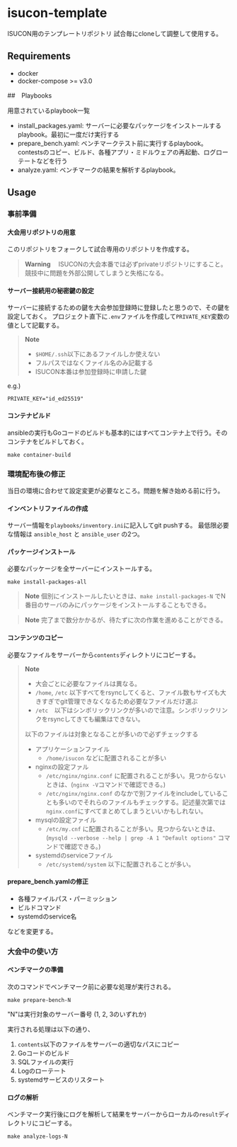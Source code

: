 # isucon-template

ISUCON用のテンプレートリポジトリ
試合毎にcloneして調整して使用する。

## Requirements

- docker
- docker-compose >= v3.0

##　Playbooks

用意されているplaybook一覧

- install_packages.yaml: サーバーに必要なパッケージをインストールするplaybook。最初に一度だけ実行する
- prepare_bench.yaml: ベンチマークテスト前に実行するplaybook。contestsのコピー、ビルド、各種アプリ・ミドルウェアの再起動、ログローテートなどを行う
- analyze.yaml: ベンチマークの結果を解析するplaybook。

## Usage

### 事前準備

#### 大会用リポジトリの用意

このリポジトリをフォークして試合専用のリポジトリを作成する。

> **Warning**
>　ISUCONの大会本番では必ずprivateリポジトリにすること。競技中に問題を外部公開してしまうと失格になる。

#### サーバー接続用の秘密鍵の設定

サーバーに接続するための鍵を大会参加登録時に登録したと思うので、その鍵を設定しておく。
プロジェクト直下に`.env`ファイルを作成して`PRIVATE_KEY`変数の値として記載する。

> **Note**
> - `$HOME/.ssh`以下にあるファイルしか使えない
> - フルパスではなくファイル名のみ記載する
> - ISUCON本番は参加登録時に申請した鍵

e.g.)
```
PRIVATE_KEY="id_ed25519"
```

#### コンテナビルド

ansibleの実行もGoコードのビルドも基本的にはすべてコンテナ上で行う。そのコンテナをビルドしておく。

```
make container-build
```

### 環境配布後の修正

当日の環境に合わせて設定変更が必要なところ。問題を解き始める前に行う。

#### インベントリファイルの作成

サーバー情報を`playbooks/inventory.ini`に記入してgit pushする。
最低限必要な情報は `ansible_host` と `ansible_user` の2つ。

#### パッケージインストール

必要なパッケージを全サーバーにインストールする。

```
make install-packages-all
```

> **Note**
> 個別にインストールしたいときは、`make install-packages-N` でN番目のサーバのみにパッケージをインストールすることもできる。

> **Note**
> 完了まで数分かかるが、待たずに次の作業を進めることができる。

#### コンテンツのコピー

必要なファイルをサーバーから`contents`ディレクトリにコピーする。

> **Note**
> - 大会ごとに必要なファイルは異なる。
> - `/home`, `/etc` 以下すべてをrsyncしてくると、ファイル数もサイズも大きすぎでgit管理できなくなるため必要なファイルだけ選ぶ
> - `/etc`　以下はシンボリックリンクが多いので注意。シンボリックリンクをrsyncしてきても編集はできない。
>
> 以下のファイルは対象となることが多いので必ずチェックする
>
> - アプリケーションファイル
>   - `/home/isucon` などに配置されることが多い
> - nginxの設定ファル
>   - `/etc/nginx/nginx.conf` に配置されることが多い。見つからないときは、(`nginx -V`コマンドで確認できる。)
>   - `/etc/nginx/nginx.conf` のなかで別ファイルをincludeしていることも多いのでそれらのファイルもチェックする。記述量次第では`nginx.conf`にすべてまとめてしまうといいかもしれない。
> - mysqlの設定ファイル
>   - `/etc/my.cnf` に配置されることが多い。見つからないときは、(`mysqld --verbose --help | grep -A 1 "Default options"` コマンドで確認できる。)
> - systemdのserviceファイル
>   - `/etc/systemd/system` 以下に配置されることが多い。

#### prepare_bench.yamlの修正

- 各種ファイルパス・パーミッション
- ビルドコマンド
- systemdのservice名

などを変更する。

### 大会中の使い方

#### ベンチマークの準備

次のコマンドでベンチマーク前に必要な処理が実行される。

```
make prepare-bench-N
```
"N"は実行対象のサーバー番号 (1, 2, 3のいずれか)

実行される処理は以下の通り、

1. `contents`以下のファイルをサーバーの適切なパスにコピー
2. Goコードのビルド
3. SQLファイルの実行
4. Logのローテート
5. systemdサービスのリスタート

#### ログの解析

ベンチマーク実行後にログを解析して結果をサーバーからローカルの`result`ディレクトリにコピーする。

```
make analyze-logs-N
```
